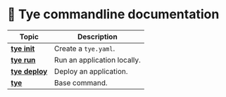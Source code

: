 # 📖 Tye commandline documentation

| Topic | Description |
|-------|-------------|
|**[tye init](tye-init.md)** | Create a `tye.yaml`.
|**[tye run](tye-run.md)** | Run an application locally.
|**[tye deploy](tye-deploy.md)** | Deploy an application.
|**[tye](tye.md)** | Base command.